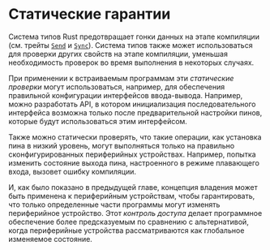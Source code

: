 # Статические гарантии

Система типов Rust предотвращает гонки данных на этапе компиляции (см. трейты [`Send`] и [`Sync`]). Система типов также может использоваться для проверки других свойств на этапе компиляции, уменьшая необходимость проверок во время выполнения в некоторых случаях.

[`Send`]: https://doc.rust-lang.org/core/marker/trait.Send.html
[`Sync`]: https://doc.rust-lang.org/core/marker/trait.Sync.html

При применении к встраиваемым программам эти *статические проверки* могут использоваться, например, для обеспечения правильной конфигурации интерфейсов ввода-вывода. Например, можно разработать API, в котором инициализация последовательного интерфейса возможна только после предварительной настройки пинов, которые будут использоваться этим интерфейсом.

Также можно статически проверять, что такие операции, как установка пина в низкий уровень, могут выполняться только на правильно сконфигурированных периферийных устройствах. Например, попытка изменить состояние выхода пина, настроенного в режиме плавающего входа, вызовет ошибку компиляции.

И, как было показано в предыдущей главе, концепция владения может быть применена к периферийным устройствам, чтобы гарантировать, что только определенные части программы могут изменять периферийное устройство. Этот *контроль доступа* делает программное обеспечение более предсказуемым по сравнению с альтернативой, когда периферийные устройства рассматриваются как глобальное изменяемое состояние.
